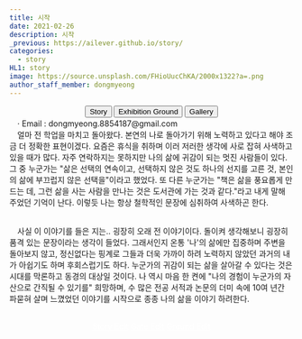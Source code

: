 ```yaml
---
title: 시작
date: 2021-02-26
description: 시작
_previous: https://ailever.github.io/story/
categories:
  - story
HL1: story
image: https://source.unsplash.com/FHioUucChKA/2000x1322?a=.png
author_staff_member: dongmyeong
---
```



<!-- Top Block -->
<div align="center" class="top_btn_box">
  <button class="top_btn" type="button" onclick="location.href='https://ailever.github.io/story/'">Story</button>
  <button class="top_btn" type="button" onclick="location.href='https://ailever.github.io/story/2020/05/30/Exhibition-Ground/'">Exhibition Ground</button>
  <button class="top_btn" type="button" onclick="location.href='https://ailever.github.io/gallery/'">Gallery</button>
</div>
<div class="sb_info">
　· Email : dongmyeong.8854187@gmail.com <br>
</div>
<!-- Top Block -->


<!-- Content Block -->
<div class="f_kb_s sb_main">
　얼마 전 학업을 마치고 돌아왔다. 본연의 나로 돌아가기 위해 노력하고 있다고 해야 조금 더 정확한 표현이겠다. 요즘은 휴식을 취하며 이러 저러한 생각에 사로 잡혀 사색하고 있을 때가 많다. 자주 연락하지는 못하지만 나의 삶에 귀감이 되는 멋진 사람들이 있다. 그 중 누군가는 "삶은 선택의 연속이고, 선택하지 않은 것도 하나의 선지를 고른 것, 본인의 삶에 부끄럽지 않은 선택을"이라고 했었다. 또 다른 누군가는 "책은 삶을 풍요롭게 만드는 데, 그런 삶을 사는 사람을 만나는 것은 도서관에 가는 것과 같다."라고 내게 말해 주었던 기억이 난다. 이렇듯 나는 항상 철학적인 문장에 심취하여 사색하곤 한다.<br><br>

　사실 이 이야기를 들은 지는.. 굉장히 오래 전 이야기이다. 돌이켜 생각해보니 굉장히 품격 있는 문장이라는 생각이 들었다. 그래서인지 온통 '나'의 삶에만 집중하며 주변을 돌아보지 않고, 정신없다는 핑계로 그들과 더욱 가까이 하려 노력하지 않았던 과거의 내가 아쉽기도 하며 후회스럽기도 하다. 누군가의 귀감이 되는 삶을 살아갈 수 있다는 것은 시대를 막론하고 동경의 대상일 것이다. 나 역시 마음 한 켠에 "나의 경험이 누군가의 자산으로 간직될 수 있기를" 희망하며, 수 많은 전공 서적과 논문의 더미 속에 10여 년간 파묻혀 살며 느꼈었던 이야기를 시작으로 종종 나의 삶을 이야기 하려한다.
<br><br>
</div>
<!-- Content Block -->

<!-- Bottom Block -->
<div align="center" class="bottom_btn_box">
  <span class="bottom_btn"><a href="https://github.com/ailever/ailever.github.io/blob/master/_posts/story/2021-02-26-kr-000000.md" target="_blank" style="color:white">Story Edit</a></span>
  <span class="bottom_btn"><a href="https://github.com/ailever/ailever.github.io/blob/master/story/index.html" target="_blank" style="color:white">Gate Edit</a></span>
  <span class="bottom_btn"><a href="https://github.com/ailever/ailever.github.io/blob/master/_posts/story/2020-05-30-Exhibition-Ground.md" target="_blank" style="color:white">Ground Edit</a></span>  
</div>
<!-- Bottom Block -->


<!-- Notice
# Mathematical Expression
- outline : $  $
- inline  : $$  $$

# Default Div Tag
- align : left, right, center
- font-size : xx-small, x-small, small, medium, large, x-large, xx-large
- font-weight : normal, bold
- color : red, orange, yellow, green, cyan, blue, purple, pink, white, gray, brown
- background-color : red, orange, yellow, green, cyan, blue, purple, pink, white, gray, brown

# Html Ref
- color code : https://htmlcolorcodes.com/
- tags : https://www.w3schools.com/tags/default.asp
- attributes : https://www.w3schools.com/tags/ref_attributes.asp

# Korean Fonts
.f_nps_c{font-family: 'Nanum Pen Script', cursive;}
.f_jg_ss{font-family: 'Jeju Gothic', sans-serif;}
.f_jm_s{font-family: 'Jeju Myeongjo', serif;}
.f_kb_s{font-family: 'KoPub Batang', serif;}
.f_nbs_c{font-family: 'Nanum Brush Script', cursive;}
.f_nsk_ss{font-family: 'Noto Sans KR', sans-serif;}
.f_h_ss{font-family: 'Hanna', sans-serif;}
.f_ng_ss{font-family: 'Nanum Gothic', sans-serif;}
.f_nm_s{font-family: 'Nanum Myeongjo', serif;}
.f_jh_c{font-family: 'Jeju Hallasan', cursive;}
.f_ngc_m{font-family: 'Nanum Gothic Coding', monospace;}
Notice -->
